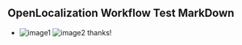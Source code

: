 ## OpenLocalization Workflow Test MarkDown
* ![image1](.\920b63c0-6fd0-4ac6-8bc7-bbb255646ebd.PNG)   ![image2](.\a98271b6-5bd5-4c66-8264-4969309f7950.png) 
thanks!